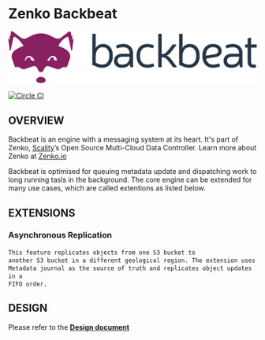 # Zenko Backbeat

![backbeat logo](res/backbeat-logo.png)

[![Circle CI](http://ci.ironmann.io/gh/scality/backbeat.svg?style=svg&circle-token=32e5dfd968e673450c44f0a255d1a812bae9b00c)](http://ci.ironmann.io/gh/scality/backbeat)

## OVERVIEW

Backbeat is an engine with a messaging system at its heart.
It's part of Zenko, [Scality](http://www.scality.com/)’s 
Open Source Multi-Cloud Data Controller.
Learn more about Zenko at [Zenko.io](http://www.zenko.io/)

Backbeat is optimised for queuing metadata update and dispatching work
to long running tasls in the background.
The core engine can be extended for many use cases,
which are called extentions as listed below.

## EXTENSIONS

### Asynchronous Replication

    This feature replicates objects from one S3 bucket to
    another S3 bucket in a different geological region. The extension uses
    Metadata journal as the source of truth and replicates object updates in a
    FIFO order.

## DESIGN

Please refer to the ****[Design document](/DESIGN.md)****
